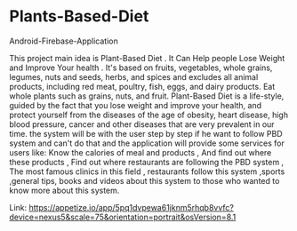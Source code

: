 # Plants-Based-Diet
Android-Firebase-Application

This project main idea is Plant-Based Diet . It Can Help people
Lose Weight and Improve Your health . It's based on fruits,
vegetables, whole grains, legumes, nuts and seeds, herbs, and
spices and excludes all animal products, including red meat,
poultry, fish, eggs, and dairy products. Eat whole plants such as
grains, nuts, and fruit. Plant-Based Diet is a life-style, guided by
the fact that you lose weight and improve your health, and
protect yourself from the diseases of the age of obesity, heart
disease, high blood pressure, cancer and other diseases that
are very prevalent in our time.
the system will be with the user step by step if he want to
follow PBD system and can't do that and the application will
provide some services for users like: Know the calories of meal
and products , And find out where these products , Find out
where restaurants are following the PBD system , The most
famous clinics in this field , restaurants follow this system
,sports ,general tips, books and videos about this system to
those who wanted to know more about this system.

Link:
https://appetize.io/app/5pq1dvpewa61jknm5rhqb8vvfc?device=nexus5&scale=75&orientation=portrait&osVersion=8.1
